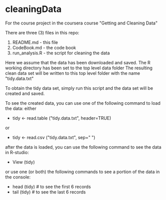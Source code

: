 # cleaningData
For the course project in the coursera course "Getting and Cleaning Data"

There are three (3) files in this repo:

1. README.md - this file
2. CodeBook.md - the code book
3. run_analysis.R - the script for cleaning the data

Here we assume that the data has been downloaded and saved.
The R working directory has been set to the top level data folder
The resulting clean data set will be written to this top level
folder with the name "tidy.data.txt"

To obtain the tidy data set, simply run this script and the data
set will be created and saved.

To see the created data, you can use one of the following command
to load the data: either

- tidy <- read.table ("tidy.data.txt", header=TRUE)

or

- tidy <- read.csv ("tidy.data.txt", sep=" ")

after the data is loaded, you can use the following command
to see the data in R-studio:

- View (tidy)

or use one (or both) the following commands to see a portion of the data in the console:

- head (tidy) # to see the first 6 records
- tail (tidy) # to see the last 6 records
